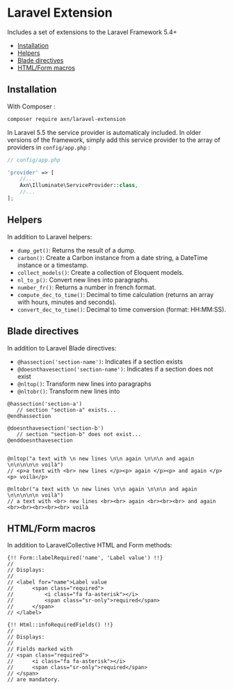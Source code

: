 Laravel Extension
=================

Includes a set of extensions to the Laravel Framework 5.4+

* [Installation](#installation)
* [Helpers](#helpersphp)
* [Blade directives](#blade-directives)
* [HTML/Form macros](#htmlform-macros)

Installation
------------

With Composer :

```sh
composer require axn/laravel-extension
```

In Laravel 5.5 the service provider is automaticaly included.
In older versions of the framework, simply add this service provider to the array
of providers in `config/app.php` :

```php
// config/app.php

'provider' => [
    //...
    Axn\Illuminate\ServiceProvider::class,
    //...
];
```

Helpers
-------

In addition to Laravel helpers:

- `dump_get()`: Returns the result of a dump.
- `carbon()`: Create a Carbon instance from a date string, a DateTime instance or a timestamp.
- `collect_models()`: Create a collection of Eloquent models.
- `nl_to_p()`: Convert new lines into paragraphs.
- `number_fr()`: Returns a number in french format.
- `compute_dec_to_time()`: Decimal to time calculation (returns an array with hours, minutes and seconds).
- `convert_dec_to_time()`: Decimal to time conversion (format: HH:MM:SS).

Blade directives
----------------

In addition to Laravel Blade directives:

- `@hassection('section-name')`: Indicates if a section exists
- `@doesnthavesection('section-name')`: Indicates if a section does not exist
- `@nltop()`: Transform new lines into paragraphs
- `@nltobr()`: Transform new lines into <br>

```blade
@hassection('section-a')
   // section "section-a" exists...
@endhassection

@doesnthavesection('section-b')
   // section "section-b" does not exist...
@enddoesnthavesection


@nltop("a text with \n new lines \n\n again \n\n\n and again \n\n\n\n\n voilà")
// <p>a text with <br> new lines </p><p> again </p><p> and again </p><p> voilà</p>

@nltobr("a text with \n new lines \n\n again \n\n\n and again \n\n\n\n\n voilà")
// a text with <br> new lines <br><br> again <br><br><br> and again <br><br><br><br><br> voilà

```

HTML/Form macros
----------------

In addition to LaravelCollective HTML and Form methods:

```blade
{!! Form::labelRequired('name', 'Label value') !!}
//
// Displays:
//
// <label for="name">Label value
//      <span class="required">
//          <i class="fa fa-asterisk"></i>
//          <span class="sr-only">required</span>
//      </span>
// </label>

{!! Html::infoRequiredFields() !!}
//
// Displays:
//
// Fields marked with
// <span class="required">
//      <i class="fa fa-asterisk"></i>
//      <span class="sr-only">required</span>
// </span>
// are mandatory.
```
